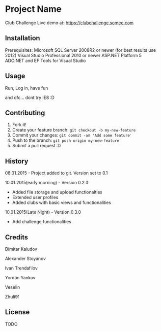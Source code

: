 # Project Name

Club Challenge
Live demo at: https://clubchallenge.somee.com

## Installation

Prerequisites:
Microsoft SQL Server 2008R2 or newer (for best results use 2012)
Visual Studio Professional 2010 or newer
ASP.NET Platform 5
ADO.NET and EF Tools for Visual Studio

## Usage

Run, Log in, have fun

and ofc... dont try IE8 :D

## Contributing

1. Fork it!
2. Create your feature branch: `git checkout -b my-new-feature`
3. Commit your changes: `git commit -am 'Add some feature'`
4. Push to the branch: `git push origin my-new-feature`
5. Submit a pull request :D

## History

08.01.2015 - Project added to git. Version set to 0.1

10.01.2015(early morning) - Version 0.2.0
* Added file storage and upload functionalties
* Extended user profiles
* Added clubs with basic views and functionalities

10.01.2015(Late Night) - Version 0.3.0
* Add challenge functionalities

## Credits

Dimitar Kaludov

Alexander Stoyanov

Ivan Trendafilov

Yordan Yankov

Veselin

Zhuli91

## License

TODO
